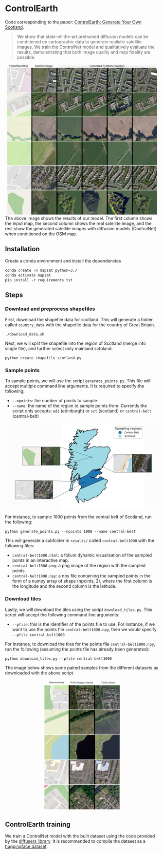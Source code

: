 # ControlEarth
Code corresponding to the paper: [ControlEarth: Generate Your Own Scotland](https://arxiv.org/). 

> We show that state-of-the-art pretrained diffusion models can be conditioned on cartographic data to generate realistic satellite images. We train the ControlNet model and qualitatively evaluate the results, demonstrating that both image quality and map fidelity are possible.

![examples image](imgs/examples.png)
The above image shows the results of our model. The first column shows the input map, the second column shows the real satellite image, and the rest show the generated satellite images with diffusion models (ControlNet) when conditioned on the OSM map.

## Installation
Create a conda environment and install the dependencies
```
conda create -n mapsat python=3.7
conda activate mapsat
pip install -r requirements.txt
```

## Steps
### Download and preprocess shapefiles
First, download the shapefile data for scotland. This will generate a folder called `country_data` with the shapefile data for the country of Great Britain.
```
./download_data.sh
```
Next, we will split the shapefile into the region of Scotland (merge into single file), and further select only mainland sctoland.
```
python create_shapefile_scotland.py
```

### Sample points
To sample points, we will use the script `generate_points.py`. This file will accept multiple command line arguments. It is required to specify the following:
- `--npoints`: the number of points to sample
- `--name`: the name of the region to sample points from. Currently the script only accepts: `edi` (edinburgh) or `sct` (scotland) or `central-belt` (central-belt)

![shapefile image](imgs/regions.png)

For instance, to sample 1000 points from the central belt of Scotland, run the following:
```
python generate_points.py --npoints 1000 --name central-belt
```
This will generate a subfolder in `results/` called `central-belt1000` with the following files:
- `central-belt1000.html`: a folium dynamic visualisation of the sampled points in an interactive map.
- `central-belt1000.png`: a png image of the region with the sampled points
- `central-belt1000.npy`: a npy file containing the sampled points in the form of a numpy array of shape (npoints, 2), where the first column is the longitude and the second column is the latitude.

### Download tiles
Lastly, we will download the tiles using the script `download_tiles.py`. This script will accept the following command line arguments:
- `--pfile`: this is the identifier of the points file to use. For instance, if we want to use the points file `central-belt1000.npy`, then we would specify `--pfile central-belt1000`

For instance, to download the tiles for the points file `central-belt1000.npy`, run the following (assuming the points file has already been generated):
```
python download_tiles.py --pfile central-belt1000
```

The image below shows some paired samples from the different datasets as downloaded with the above script.

<p align="center">
  <img src="imgs/datasets.png" width=50% height=50%>
</p>

## ControlEarth training
We train a ControlNet model with the built dataset using the code provided by the [diffusers library](https://github.com/huggingface/diffusers/tree/main/examples/controlnet). It is recommended to compile the dataset as a [huggingface dataset](https://huggingface.co/docs/datasets/index).
